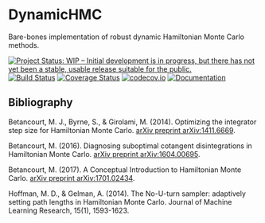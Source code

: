 # DynamicHMC

Bare-bones implementation of robust dynamic Hamiltonian Monte Carlo methods.

[![Project Status: WIP – Initial development is in progress, but there has not yet been a stable, usable release suitable for the public.](http://www.repostatus.org/badges/latest/wip.svg)](http://www.repostatus.org/#wip)
[![Build Status](https://travis-ci.org/tpapp/DynamicHMC.jl.svg?branch=master)](https://travis-ci.org/tpapp/DynamicHMC.jl)
[![Coverage Status](https://coveralls.io/repos/tpapp/DynamicHMC.jl/badge.svg?branch=master&service=github)](https://coveralls.io/github/tpapp/DynamicHMC.jl?branch=master)
[![codecov.io](http://codecov.io/github/tpapp/DynamicHMC.jl/coverage.svg?branch=master)](http://codecov.io/github/tpapp/DynamicHMC.jl?branch=master)
[![Documentation](https://img.shields.io/badge/docs-latest-blue.svg)](https://tpapp.github.io/DynamicHMC.jl/latest)

## Bibliography

Betancourt, M. J., Byrne, S., & Girolami, M. (2014). Optimizing the integrator step size for Hamiltonian Monte Carlo. [arXiv preprint arXiv:1411.6669](https://arxiv.org/pdf/1411.6669).

Betancourt, M. (2016). Diagnosing suboptimal cotangent disintegrations in Hamiltonian Monte Carlo. [arXiv preprint arXiv:1604.00695](https://arxiv.org/abs/1604.00695).

Betancourt, M. (2017). A Conceptual Introduction to Hamiltonian Monte Carlo. [arXiv preprint arXiv:1701.02434](https://arxiv.org/abs/1701.02434).

Hoffman, M. D., & Gelman, A. (2014). The No-U-turn sampler: adaptively setting path lengths in Hamiltonian Monte Carlo. Journal of Machine Learning Research, 15(1), 1593-1623.
